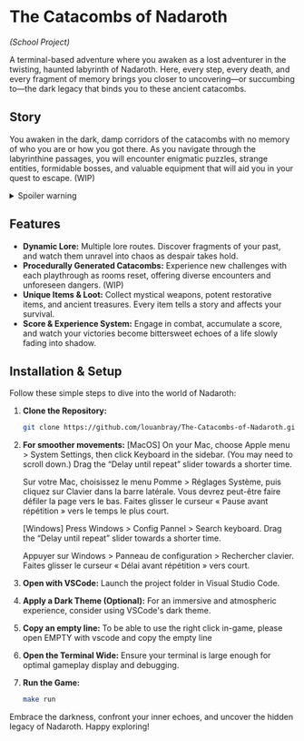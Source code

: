 # The Catacombs of Nadaroth
_(School Project)_

A terminal-based adventure where you awaken as a lost adventurer in the twisting, haunted labyrinth of Nadaroth. Here, every step, every death, and every fragment of memory brings you closer to uncovering—or succumbing to—the dark legacy that binds you to these ancient catacombs.


## Story

You awaken in the dark, damp corridors of the catacombs with no memory of who you are or how you got there. As you navigate through the labyrinthine passages, you will encounter enigmatic puzzles, strange entities, formidable bosses, and valuable equipment that will aid you in your quest to escape. (WIP)

<details>
  <summary>Spoiler warning</summary>
  
  Your progress is measured not just by physical survival, but also by a unique score that reflects both your achievements and your eroding mental health. With each death, you awaken anew in the spawn room, your mind further fragmented by despair. The narrative evolves depending on your mental health—ranging from clarity and determination to utter desolation.
  
</details>

## Features

- **Dynamic Lore:** Multiple lore routes. Discover fragments of your past, and watch them unravel into chaos as despair takes hold.
- **Procedurally Generated Catacombs:** Experience new challenges with each playthrough as rooms reset, offering diverse encounters and unforeseen dangers. (WIP)
- **Unique Items & Loot:** Collect mystical weapons, potent restorative items, and ancient treasures. Every item tells a story and affects your survival.
- **Score & Experience System:** Engage in combat, accumulate a score, and watch your victories become bittersweet echoes of a life slowly fading into shadow.

## Installation & Setup

Follow these simple steps to dive into the world of Nadaroth:

1. **Clone the Repository:**
    ```bash
    git clone https://github.com/louanbray/The-Catacombs-of-Nadaroth.git
    ```

2. **For smoother movements:**
    \[MacOS\]
    On your Mac, choose Apple menu > System Settings, then click Keyboard in the sidebar. (You may need to scroll down.)
    Drag the “Delay until repeat” slider towards a shorter time.
   
    Sur votre Mac, choisissez le menu Pomme > Réglages Système, puis cliquez sur Clavier dans la barre latérale. Vous devrez peut-être faire défiler la page vers le bas.
    Faites glisser le curseur « Pause avant répétition » vers le temps le plus court.

    \[Windows\]
    Press Windows > Config Pannel > Search keyboard.
    Drag the “Delay until repeat” slider towards a shorter time.
    
    Appuyer sur Windows > Panneau de configuration > Rechercher clavier.
    Faites glisser le curseur « Délai avant répétition » vers court.
    

3. **Open with VSCode:**
    Launch the project folder in Visual Studio Code.

4. **Apply a Dark Theme (Optional):**
    For an immersive and atmospheric experience, consider using VSCode's dark theme.

5. **Copy an empty line:**
    To be able to use the right click in-game, please open EMPTY with vscode and copy the empty line

6. **Open the Terminal Wide:**
    Ensure your terminal is large enough for optimal gameplay display and debugging.

7. **Run the Game:**
    ```bash
    make run
    ```


Embrace the darkness, confront your inner echoes, and uncover the hidden legacy of Nadaroth. Happy exploring!
